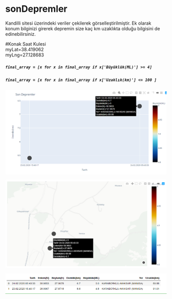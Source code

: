 # sonDepremler
Kandilli sitesi üzerindeki veriler çekilerek görselleştirilmiştir. Ek olarak konum bilginizi girerek depremin size kaç km uzaklıkta olduğu bilgisini de edinebilirsiniz.

#Konak Saat Kulesi\
myLat=38.419062\
myLng=27.128683

##### `final_array = [x for x in final_array if x['Büyüklük(ML)'] >= 4]`
##### `final_array = [x for x in final_array if x['Uzaklık(km)'] <= 100 ]`

![ScreenShot_1](https://raw.githubusercontent.com/mzeybek89/deprem/master/images/Screenshot_1.png)

![ScreenShot_2](https://raw.githubusercontent.com/mzeybek89/deprem/master/images/Screenshot_2.png)

![ScreenShot_3](https://raw.githubusercontent.com/mzeybek89/deprem/master/images/Screenshot_3.png)

